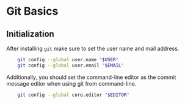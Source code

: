 # Git Basics

## Initialization

After installing `git` make sure to set the user name and mail address.
```bash
    git config --global user.name "$USER"
    git config --global user.email "$EMAIL"
```
Additionally, you should set the command-line editor as the commit message editor when using git from command-line.
```bash
    git config --global core.editor "$EDITOR"
```